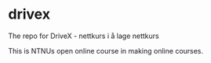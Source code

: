 # drivex
The repo for DriveX - nettkurs i å lage nettkurs

This is NTNUs open online course in making online courses.
